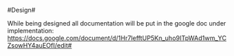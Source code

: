#Design#

While being designed all documentation will be put in the google doc under implementation:
<https://docs.google.com/document/d/1Hr7lefftUP5Kn_uho9ITpWAd1wm_YCZsowHY4auEOfI/edit#>


